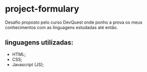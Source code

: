 # project-formulary

Desafio proposto pelo curso DevQuest onde ponho a prova os meus conhecimentos com as linguagens estudadas até então.



## linguagens utilizadas:

- HTML;
- CSS;
- Javascript (JS);